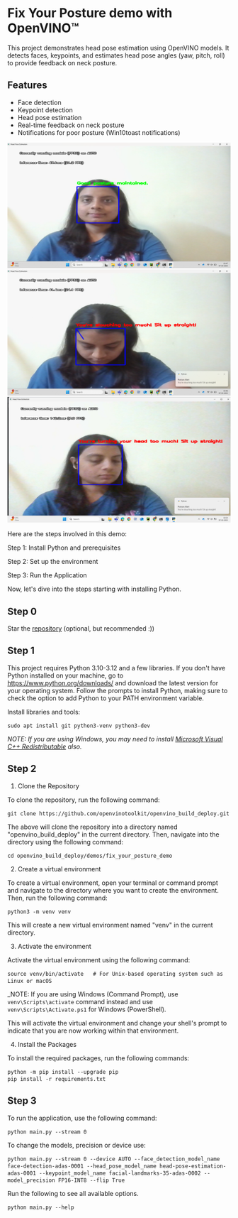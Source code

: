 
# Fix Your Posture demo with OpenVINO™

This project demonstrates head pose estimation using OpenVINO models. It detects faces, keypoints, and estimates head pose angles (yaw, pitch, roll) to provide feedback on neck posture.

## Features

- Face detection
- Keypoint detection
- Head pose estimation
- Real-time feedback on neck posture
- Notifications for poor posture (Win10toast notifications)

![image](demos/fix_your_posture_demo/assets/good.png)
![image](demos/fix_your_posture_demo/assets/slouch.png)
![image](demos/fix_your_posture_demo/assets/headturn.png)

Here are the steps involved in this demo:

Step 1: Install Python and prerequisites

Step 2: Set up the environment

Step 3: Run the Application

Now, let's dive into the steps starting with installing Python. 

## Step 0

Star the [repository](https://github.com/openvinotoolkit/openvino_build_deploy) (optional, but recommended :))

## Step 1

This project requires Python 3.10-3.12 and a few libraries. If you don't have Python installed on your machine, go to https://www.python.org/downloads/ and download the latest version for your operating system. Follow the prompts to install Python, making sure to check the option to add Python to your PATH environment variable.

Install libraries and tools:

```shell
sudo apt install git python3-venv python3-dev
```

_NOTE: If you are using Windows, you may need to install [Microsoft Visual C++ Redistributable](https://aka.ms/vs/16/release/vc_redist.x64.exe) also._

## Step 2

1. Clone the Repository

To clone the repository, run the following command:

```shell
git clone https://github.com/openvinotoolkit/openvino_build_deploy.git
```

The above will clone the repository into a directory named "openvino_build_deploy" in the current directory. Then, navigate into the directory using the following command:

```shell
cd openvino_build_deploy/demos/fix_your_posture_demo
```

2. Create a virtual environment

To create a virtual environment, open your terminal or command prompt and navigate to the directory where you want to create the environment. Then, run the following command:

```shell
python3 -m venv venv
```
This will create a new virtual environment named "venv" in the current directory.

3. Activate the environment

Activate the virtual environment using the following command:

```shell
source venv/bin/activate   # For Unix-based operating system such as Linux or macOS
```

_NOTE: If you are using Windows (Command Prompt), use `venv\Scripts\activate` command instead and use `venv\Scripts\Activate.ps1` for Windows (PowerShell).

This will activate the virtual environment and change your shell's prompt to indicate that you are now working within that environment.

4. Install the Packages

To install the required packages, run the following commands:

```shell
python -m pip install --upgrade pip 
pip install -r requirements.txt
```

## Step 3

To run the application, use the following command:

```shell
python main.py --stream 0
```

To change the models, precision or device use:

```shell
python main.py --stream 0 --device AUTO --face_detection_model_name face-detection-adas-0001 --head_pose_model_name head-pose-estimation-adas-0001 --keypoint_model_name facial-landmarks-35-adas-0002 --model_precision FP16-INT8 --flip True
```

Run the following to see all available options.

```shell
python main.py --help
```
